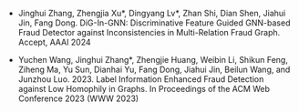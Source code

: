 - Jinghui Zhang, Zhengjia Xu*, Dingyang Lv*, Zhan Shi, Dian Shen, Jiahui Jin, Fang Dong. DiG-In-GNN: Discriminative Feature Guided GNN-based Fraud Detector against Inconsistencies in Multi-Relation Fraud Graph. Accept, AAAI 2024

- Yuchen Wang, Jinghui Zhang*, Zhengjie Huang, Weibin Li, Shikun Feng, Ziheng Ma, Yu Sun, Dianhai Yu, Fang Dong, Jiahui Jin, Beilun Wang, and Junzhou Luo. 2023. Label Information Enhanced Fraud Detection against Low Homophily in Graphs. In Proceedings of the ACM Web Conference 2023 (WWW 2023)
